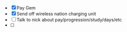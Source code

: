 - [x] Pay Gem
- [x] Send off wireless nation charging unit
- [ ] Talk to nick about pay/progression/study/days/etc
- [ ] 